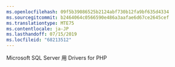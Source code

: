 ```yaml
---
ms.openlocfilehash: 09f5b39086525b2124abf730b12fa9bf635d4334
ms.sourcegitcommit: b2464064c0566590e486a3aafae6d67ce2645cef
ms.translationtype: MTE75
ms.contentlocale: ja-JP
ms.lasthandoff: 07/15/2019
ms.locfileid: "68213512"
---
```

Microsoft SQL Server 用 Drivers for PHP